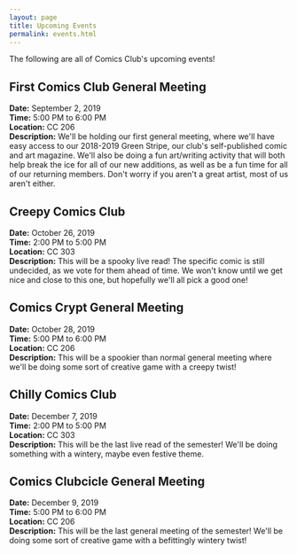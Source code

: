 ```yaml
---
layout: page
title: Upcoming Events
permalink: events.html
---
```


The following are all of Comics Club's upcoming events!

<!-- **There are none!** ->

<!-- TEMPLATE -->
<!-- Keep the two spaces at the end of each non-header line.  -->
<!-- ## TITLE
**Date:** DATE  
**Time:** TIME  
**Location:** LOCATION  
**Description:** DESCRIPTION  -->

## First Comics Club General Meeting
**Date:** September 2, 2019  
**Time:** 5:00 PM to 6:00 PM  
**Location:** CC 206  
**Description:** We'll be holding our first general meeting, where we'll have easy access to our 2018-2019 Green Stripe, our club's self-published comic and art magazine.  We'll also be doing a fun art/writing activity that will both help break the ice for all of our new additions, as well as be a fun time for all of our returning members.  Don't worry if you aren't a great artist, most of us aren't either.  

## Creepy Comics Club
**Date:** October 26, 2019  
**Time:** 2:00 PM to 5:00 PM  
**Location:** CC 303  
**Description:** This will be a spooky live read!  The specific comic is still undecided, as we vote for them ahead of time.  We won't know until we get nice and close to this one, but hopefully we'll all pick a good one!  

## Comics Crypt General Meeting
**Date:** October 28, 2019  
**Time:** 5:00 PM to 6:00 PM  
**Location:** CC 206  
**Description:** This will be a spookier than normal general meeting where we'll be doing some sort of creative game with a creepy twist!  

## Chilly Comics Club
**Date:** December 7, 2019  
**Time:** 2:00 PM to 5:00 PM  
**Location:** CC 303  
**Description:** This will be the last live read of the semester!  We'll be doing something with a wintery, maybe even festive theme.

## Comics Clubcicle General Meeting
**Date:** December 9, 2019  
**Time:** 5:00 PM to 6:00 PM  
**Location:** CC 206  
**Description:** This will be the last general meeting of the semester!  We'll be doing some sort of creative game with a befittingly wintery twist!  
